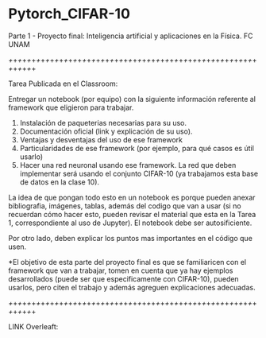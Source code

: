 # Pytorch_CIFAR-10
Parte 1 - Proyecto final:  Inteligencia artificial y aplicaciones en la Física. FC UNAM

*+*+*+*+*+*+*+*+*+*+*+*+*+*+*+*+*+*+*+*+*+*+*+*+*+*+*+*+*+*+*+*+*+*+*+*+*+*+*+*+*+*+*+*+*+*+*+*+*+*+*+*+*+*+*+*+*+*+*+*+


Tarea Publicada en el Classroom:

Entregar un notebook (por equipo) con la siguiente información referente al framework que eligieron para trabajar.

1. Instalación de paqueterias necesarias para su uso. 
2. Documentación oficial (link y explicación de su uso).
3. Ventajas y desventajas del uso de ese framework
4. Particularidades de ese framework (por ejemplo, para qué casos es útil usarlo)
5. Hacer una red neuronal usando ese framework. La red que deben implementar será usando el conjunto CIFAR-10 (ya trabajamos esta base de datos en la clase 10). 

La idea de que pongan todo esto en un notebook es porque pueden anexar bibliografia, imágenes, tablas, además del codigo que van a usar (si no recuerdan cómo hacer esto, pueden revisar el material que esta en la Tarea 1, correspondiente al uso de Jupyter). El notebook debe ser autosificiente. 

Por otro lado, deben explicar los puntos mas importantes en el código que usen.  

*El objetivo de esta parte del proyecto final es que se familiaricen con el framework que van a trabajar, tomen en cuenta que ya hay ejemplos desarrollados (puede ser que especificamente con CIFAR-10), pueden usarlos, pero citen el trabajo y  además agreguen explicaciones adecuadas.


*+*+*+*+*+*+*+*+*+*+*+*+*+*+*+*+*+*+*+*+*+*+*+*+*+*+*+*+*+*+*+*+*+*+*+*+*+*+*+*+*+*+*+*+*+*+*+*+*+*+*+*+*+*+*+*+*+*+*+*+

LINK Overleaft: 
